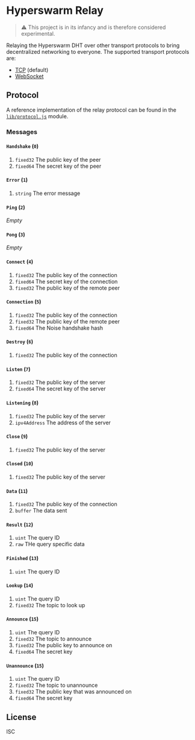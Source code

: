 # Hyperswarm Relay

> :warning: This project is in its infancy and is therefore considered experimental.

Relaying the Hyperswarm DHT over other transport protocols to bring decentralized networking to everyone. The supported transport protocols are:

- [TCP](https://nodejs.org/api/net.html) (default)
- [WebSocket](https://developer.mozilla.org/en-US/docs/Web/API/WebSockets_API)

## Protocol

A reference implementation of the relay protocol can be found in the [`lib/protocol.js`](lib/protocol.js) module.

### Messages

#### `Handshake` (`0`)

1.  `fixed32` The public key of the peer
2.  `fixed64` The secret key of the peer

#### `Error` (`1`)

1.  `string` The error message

#### `Ping` (`2`)

_Empty_

#### `Pong` (`3`)

_Empty_

#### `Connect` (`4`)

1.  `fixed32` The public key of the connection
2.  `fixed64` The secret key of the connection
1.  `fixed32` The public key of the remote peer

#### `Connection` (`5`)

1.  `fixed32` The public key of the connection
2.  `fixed32` The public key of the remote peer
3.  `fixed64` The Noise handshake hash

#### `Destroy` (`6`)

1.  `fixed32` The public key of the connection

#### `Listen` (`7`)

1.  `fixed32` The public key of the server
2.  `fixed64` The secret key of the server

#### `Listening` (`8`)

1.  `fixed32` The public key of the server
2.  `ipv4Address` The address of the server

#### `Close` (`9`)

1.  `fixed32` The public key of the server

#### `Closed` (`10`)

1.  `fixed32` The public key of the server

#### `Data` (`11`)

1.  `fixed32` The public key of the connection
2.  `buffer` The data sent

#### `Result` (`12`)

1.  `uint` The query ID
2.  `raw` THe query specific data

#### `Finished` (`13`)

1.  `uint` The query ID

#### `Lookup` (`14`)

1.  `uint` The query ID
2.  `fixed32` The topic to look up

#### `Announce` (`15`)

1.  `uint` The query ID
2.  `fixed32` The topic to announce
3.  `fixed32` The public key to announce on
4.  `fixed64` The secret key

#### `Unannounce` (`15`)

1.  `uint` The query ID
2.  `fixed32` The topic to unannounce
3.  `fixed32` The public key that was announced on
4.  `fixed64` The secret key

## License

ISC
